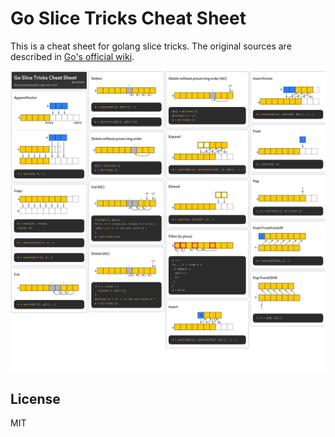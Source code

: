 # Go Slice Tricks Cheat Sheet

This is a cheat sheet for golang slice tricks.
The original sources are described in [Go's official wiki][go-slice-tricks].

![Screenshot](./screenshot.png)

## License

MIT

[go-slice-tricks]: https://github.com/golang/go/wiki/SliceTricks
